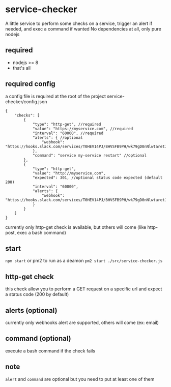 # service-checker
A little service to perform some checks on a service, trigger an alert if needed, and exec a command if wanted
No dependencies at all, only pure nodejs

## required
- nodejs >= 8
- that's all

## required config
a config file is required at the root of the project service-checker/config.json
```
{
    "checks": [
        {
            "type": "http-get", //required
            "value": "https://myservice.com", //required
            "interval": "60000", //required
            "alerts": { //optional
                "webhook": "https://hooks.slack.com/services/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"
            },
            "command": "service my-service restart" //optional
        },
        {
            "type": "http-get",
            "value": "http://myservice.com",
            "expected": 301, //optional status code expected (default 200)
            "interval": "60000",
            "alerts": {
                "webhook": "https://hooks.slack.com/services/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"
            }
        }
    ]
}

```

currently only http-get check is available, but others will come (like http-post, exec a bash command)

## start 
`npm start` 
or pm2 to run as a deamon `pm2 start ./src/service-checker.js`

## http-get check
this check allow you to perform a GET request on a specific url and expect a status code (200 by default)

## alerts (optional)
currently only webhooks alert are supported, others will come (ex: email)

## command (optional)
execute a bash command if the check fails 

## note
`alert` and `command` are optional but you need to put at least one of them
